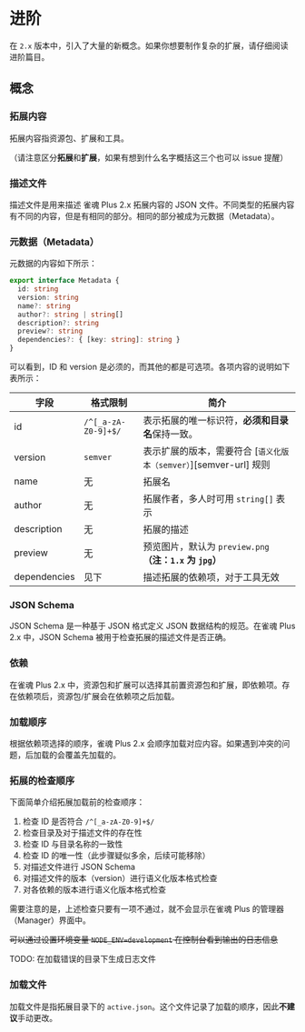 # 进阶

在 `2.x` 版本中，引入了大量的新概念。如果你想要制作复杂的扩展，请仔细阅读进阶篇目。

## 概念

### 拓展内容

拓展内容指资源包、扩展和工具。

（请注意区分**拓展**和**扩展**，如果有想到什么名字概括这三个也可以 issue 提醒）

### 描述文件

描述文件是用来描述 雀魂 Plus 2.x 拓展内容的 JSON 文件。不同类型的拓展内容有不同的内容，但是有相同的部分。相同的部分被成为元数据（Metadata）。

### 元数据（Metadata）

元数据的内容如下所示：

```typescript
export interface Metadata {
  id: string
  version: string
  name?: string
  author?: string | string[]
  description?: string
  preview?: string
  dependencies?: { [key: string]: string }
}
```

可以看到，ID 和 version 是必须的，而其他的都是可选项。各项内容的说明如下表所示：

| 字段         | 格式限制            | 简介                                                               |
| ------------ | ------------------- | ------------------------------------------------------------------ |
| id           | `/^[_a-zA-Z0-9]+$/` | 表示拓展的唯一标识符，**必须和目录名**保持一致。                   |
| version      | `semver`            | 表示扩展的版本，需要符合 [`语义化版本（semver）`][semver-url] 规则 |
| name         | 无                  | 拓展名                                                             |
| author       | 无                  | 拓展作者，多人时可用 `string[]` 表示                               |
| description  | 无                  | 拓展的描述                                                         |
| preview      | 无                  | 预览图片，默认为 `preview.png` **（注：`1.x` 为 `jpg`）**          |
| dependencies | 见下                | 描述拓展的依赖项，对于工具无效                                     |

[semverurl]: https://semver.org/lang/zh-CN/

### JSON Schema

JSON Schema 是一种基于 JSON 格式定义 JSON 数据结构的规范。在雀魂 Plus 2.x 中，JSON Schema 被用于检查拓展的描述文件是否正确。

### 依赖

在雀魂 Plus 2.x 中，资源包和扩展可以选择其前置资源包和扩展，即依赖项。存在依赖项后，资源包/扩展会在依赖项之后加载。

### 加载顺序

根据依赖项选择的顺序，雀魂 Plus 2.x 会顺序加载对应内容。如果遇到冲突的问题，后加载的会覆盖先加载的。

### 拓展的检查顺序

下面简单介绍拓展加载前的检查顺序：

1. 检查 ID 是否符合 `/^[_a-zA-Z0-9]+$/`
1. 检查目录及对于描述文件的存在性
1. 检查 ID 与目录名称的一致性
1. 检查 ID 的唯一性（此步骤疑似多余，后续可能移除）
1. 对描述文件进行 JSON Schema
1. 对描述文件的版本（version）进行语义化版本格式检查
1. 对各依赖的版本进行语义化版本格式检查

需要注意的是，上述检查只要有一项不通过，就不会显示在雀魂 Plus 的管理器（Manager）界面中。

~~可以通过设置环境变量 `NODE_ENV=development` 在控制台看到输出的日志信息~~

TODO: 在加载错误的目录下生成日志文件

### 加载文件

加载文件是指拓展目录下的 `active.json`。这个文件记录了加载的顺序，因此**不建议**手动更改。
